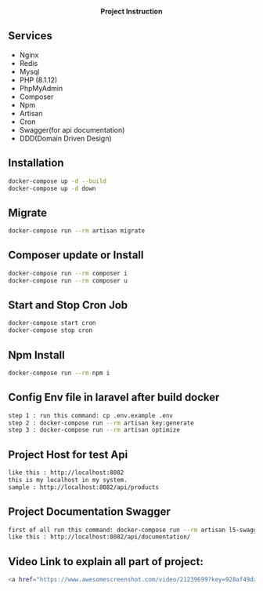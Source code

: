 <p align="center"><a href="https://laravel.com" target="_blank"></a> <b>Project Instruction</b>
<p align="center">

</p>



## Services
- Nginx
- Redis
- Mysql
- PHP (8.1.12)
- PhpMyAdmin
- Composer
- Npm
- Artisan
- Cron
- Swagger(for api documentation)
- DDD(Domain Driven Design)

## Installation
```sh
docker-compose up -d --build
docker-compose up -d down
```

## Migrate
```sh
docker-compose run --rm artisan migrate
```

## Composer update or Install
```sh
docker-compose run --rm composer i
docker-compose run --rm composer u
```

## Start and Stop Cron Job
```sh
docker-compose start cron
docker-compose stop cron
```

## Npm Install
```sh
docker-compose run --rm npm i
```

## Config Env file in laravel after build docker
```sh
step 1 : run this command: cp .env.example .env
step 2 : docker-compose run --rm artisan key:generate
step 3 : docker-compose run --rm artisan optimize
```

## Project Host for test Api
```sh
like this : http://localhost:8082
this is my localhost in my system.
sample : http://localhost:8082/api/products
```

## Project Documentation Swagger
```sh
first of all run this command: docker-compose run --rm artisan l5-swagger:generate
like this : http://localhost:8082/api/documentation/
```

## Video Link to explain all part of project:
```sh
<a href="https://www.awesomescreenshot.com/video/21239699?key=928af49da997ebb088aac35c0293d33c">Link</a>
```

